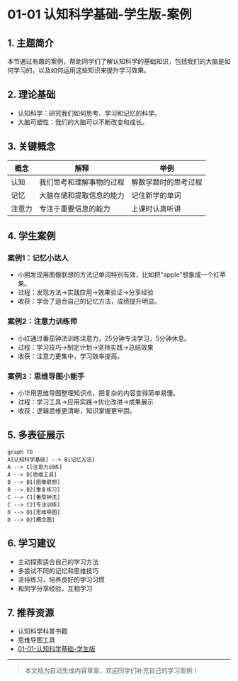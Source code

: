 # 01-01 认知科学基础-学生版-案例

## 1. 主题简介
本节通过有趣的案例，帮助同学们了解认知科学的基础知识，包括我们的大脑是如何学习的，以及如何运用这些知识来提升学习效果。

## 2. 理论基础
- 认知科学：研究我们如何思考、学习和记忆的科学。
- 大脑可塑性：我们的大脑可以不断改变和成长。

## 3. 关键概念
| 概念 | 解释 | 举例 |
|------|------|------|
| 认知 | 我们思考和理解事物的过程 | 解数学题时的思考过程 |
| 记忆 | 大脑存储和提取信息的能力 | 记住新学的单词 |
| 注意力 | 专注于重要信息的能力 | 上课时认真听讲 |

## 4. 学生案例
### 案例1：记忆小达人
- 小明发现用图像联想的方法记单词特别有效，比如把"apple"想象成一个红苹果。
- 过程：发现方法→实践应用→效果验证→分享经验
- 收获：学会了适合自己的记忆方法，成绩提升明显。

### 案例2：注意力训练师
- 小红通过番茄钟法训练注意力，25分钟专注学习，5分钟休息。
- 过程：学习技巧→制定计划→坚持实践→总结效果
- 收获：注意力更集中，学习效率提高。

### 案例3：思维导图小能手
- 小华用思维导图整理知识点，把复杂的内容变得简单易懂。
- 过程：学习工具→应用实践→优化改进→成果展示
- 收获：逻辑思维更清晰，知识掌握更牢固。

## 5. 多表征展示
```mermaid
graph TD
A[认知科学基础] --> B[记忆方法]
A --> C[注意力训练]
A --> D[思维工具]
B --> B1[图像联想]
B --> B2[重复练习]
C --> C1[番茄钟法]
C --> C2[专注训练]
D --> D1[思维导图]
D --> D2[概念图]
```

## 6. 学习建议
- 主动探索适合自己的学习方法
- 多尝试不同的记忆和思维技巧
- 坚持练习，培养良好的学习习惯
- 和同学分享经验，互相学习

## 7. 推荐资源
- 认知科学科普书籍
- 思维导图工具
- [01-01-认知科学基础-学生版](./01-01-认知科学基础-学生版.md)

---

> 本文档为自动生成内容草案，欢迎同学们补充自己的学习案例！
